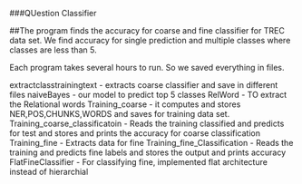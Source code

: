 ###QUestion Classifier

##The program finds the accuracy for coarse and fine classifier for TREC data set. We find accuracy
for single prediction and multiple classes where classes are less than 5. 

Each program takes several hours to run. So we saved everything in files. 

extractclasstrainingtext - extracts coarse classifier and save in different files
naiveBayes - our model to predict top 5 classes
RelWord - TO extract the Relational words
Training_coarse - it computes and stores NER,POS,CHUNKS,WORDS and saves for training data set.
Training_coarse_classificatoin - Reads the training classified and predicts for test and stores and prints the accuracy for coarse classification
Training_fine - Extracts data for fine
Training_fine_Classification - Reads the training and predicts fine labels and stores the output and prints accuracy 
FlatFineClassifier - For classifying fine, implemented flat architecture instead of hierarchial
